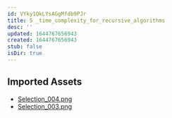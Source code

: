 ```yaml
---
id: VYky1QkLYsAGgMfdb9PJr
title: 5 _time_complexity_for_recursive_algorithms
desc: ''
updated: 1644767656943
created: 1644767656943
stub: false
isDir: true
---
```

## Imported Assets
- [Selection_004.png](/assets/selection_004-nfEtlAvRBi2t.png)
- [Selection_003.png](/assets/selection_003-x7fu2xNslSWr.png)
